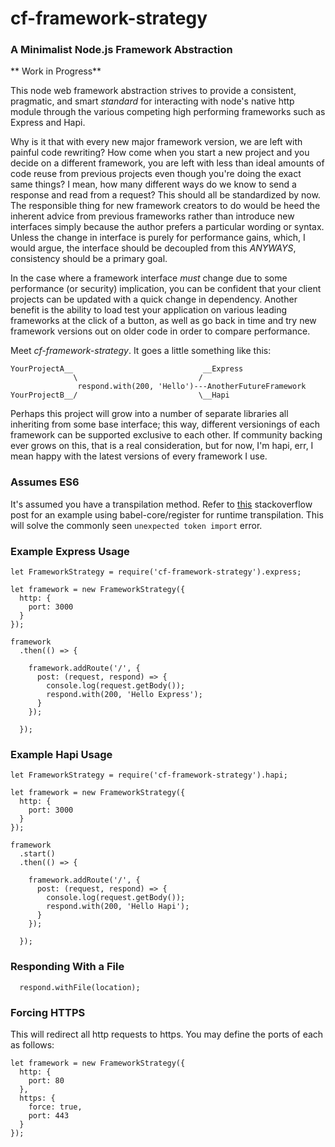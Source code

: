 # cf-framework-strategy

### A Minimalist Node.js Framework Abstraction

** Work in Progress**

This node web framework abstraction strives to provide a consistent, pragmatic, and smart
*standard* for interacting with node's native http module through the various competing high 
performing frameworks such as Express and Hapi.

Why is it that with every new major framework version, we are left with painful
code rewriting? How come when you start a new project and you decide on a different
framework, you are left with less than ideal amounts of code reuse from previous projects even
though you're doing the exact same things? I mean, how many different ways do we know to send 
a response and read from a request? This should all be standardized by now. The responsible 
thing for new framework creators to do would be heed the inherent advice from previous 
frameworks rather than introduce new interfaces simply because the author prefers a particular 
wording or syntax.  Unless the change in interface is purely for performance gains, which, 
I would argue, the interface should be decoupled from this *ANYWAYS*, consistency should be 
a primary goal.

In the case where a framework interface *must* change due to some performance (or security) implication,
you can be confident that your client projects can be updated with a quick change in dependency. Another
benefit is the ability to load test your application on various leading frameworks at the click
of a button, as well as go back in time and try new framework versions out on older code in order
to compare performance.

Meet *cf-framework-strategy*. It goes a little something like this:

```
YourProjectA__                             __Express
              \                           /
               respond.with(200, 'Hello')---AnotherFutureFramework
YourProjectB__/                           \__Hapi
```

Perhaps this project will grow into a number of separate libraries all inheriting from some base
interface; this way, different versionings of each framework can be supported exclusive to each other.
If community backing ever grows on this, that is a real consideration, but for now, I'm hapi, err, I mean
happy with the latest versions of every framework I use.

### Assumes ES6

It's assumed you have a transpilation method. Refer to 
[this](http://stackoverflow.com/questions/35040978/babel-unexpected-token-import-when-running-mocha-tests)
stackoverflow post for an example using babel-core/register for runtime transpilation. This will solve the
commonly seen `unexpected token import` error.


### Example Express Usage
```
let FrameworkStrategy = require('cf-framework-strategy').express;

let framework = new FrameworkStrategy({
  http: {
    port: 3000
  }
});

framework
  .then(() => {

    framework.addRoute('/', {
      post: (request, respond) => {
        console.log(request.getBody());
        respond.with(200, 'Hello Express');
      }
    });

  });
```

### Example Hapi Usage
```
let FrameworkStrategy = require('cf-framework-strategy').hapi;

let framework = new FrameworkStrategy({
  http: {
    port: 3000
  }
});

framework
  .start()
  .then(() => {

    framework.addRoute('/', {
      post: (request, respond) => {
        console.log(request.getBody());
        respond.with(200, 'Hello Hapi');
      }
    });

  });
```

### Responding With a File
```
  respond.withFile(location);
```

### Forcing HTTPS
This will redirect all http requests to https. You may define the
ports of each as follows:
```
let framework = new FrameworkStrategy({
  http: {
    port: 80
  },
  https: {
    force: true,
    port: 443
  }
});
```
